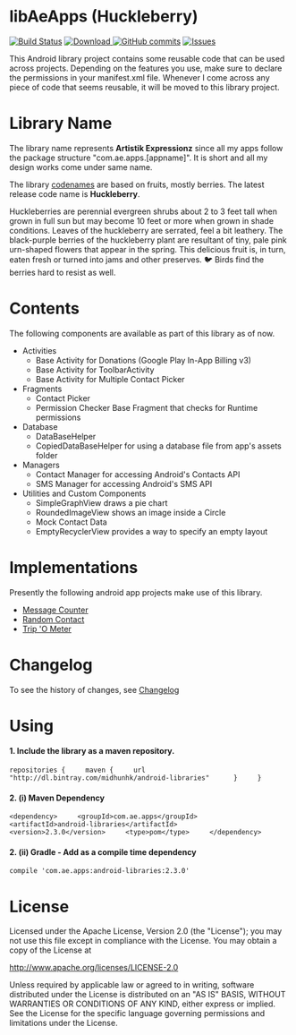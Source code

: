 # libAeApps (Huckleberry)
[![Build Status](https://travis-ci.org/midhunhk/ae-apps-library.svg?branch=fig)](https://travis-ci.org/midhunhk/ae-apps-library) 
[![Download](https://api.bintray.com/packages/midhunhk/android-libraries/lib-ae-apps/images/download.svg) ](https://bintray.com/midhunhk/android-libraries/lib-ae-apps/_latestVersion)
[![GitHub commits](https://img.shields.io/github/commits-since/midhunhk/ae-apps-library/V2.2.2.svg)](https://github.com/midhunhk/ae-apps-library) 
[![Issues](https://img.shields.io/github/issues/midhunhk/ae-apps-library.svg)](https://github.com/midhunhk/ae-apps-library/issues) 

This Android library project contains some reusable code that can be used across projects. Depending on the features you use, make sure to declare the permissions in your manifest.xml file. Whenever I come across any piece of code that seems reusable, it will be moved to this library project.

# Library Name
The library name represents **Artistik Expressionz** since all my apps follow the package structure "com.ae.apps.[appname]". It is short and all my design works come under same name.

The library [codenames](https://github.com/midhunhk/ae-apps-library/wiki/Codenames) are based on fruits, mostly berries. The latest release code name is **Huckleberry**.

Huckleberries are perennial evergreen shrubs about 2 to 3 feet tall when grown in full sun but may become 10 feet or more when grown in shade conditions. Leaves of the huckleberry are serrated, feel a bit leathery. The black-purple berries of the huckleberry plant are resultant of tiny, pale pink urn-shaped flowers that appear in the spring. This delicious fruit is, in turn, eaten fresh or turned into jams and other preserves. :bird: Birds find the berries hard to resist as well.

# Contents
The following components are available as part of this library as of now.

* Activities
  * Base Activity for Donations (Google Play In-App Billing v3)
  * Base Activity for ToolbarActivity
  * Base Activity for Multiple Contact Picker
* Fragments
  * Contact Picker
  * Permission Checker Base Fragment that checks for Runtime permissions
* Database  
  * DataBaseHelper
  * CopiedDataBaseHelper for using a database file from app's assets folder
* Managers  
  * Contact Manager for accessing Android's Contacts API
  * SMS Manager for accessing Android's SMS API  
* Utilities and Custom Components
  * SimpleGraphView draws a pie chart
  * RoundedImageView shows an image inside a Circle
  * Mock Contact Data
  * EmptyRecyclerView provides a way to specify an empty layout

# Implementations
Presently the following android app projects make use of this library.

* <a href="https://github.com/midhunhk/message-counter">Message Counter</a>
* <a href="https://github.com/midhunhk/random-contact">Random Contact</a>
* <a href="https://github.com/midhunhk/trip-o-meter">Trip 'O Meter</a>

# Changelog
To see the history of changes, see [Changelog](https://github.com/midhunhk/ae-apps-library/blob/master/VersionHistory.md)

# Using
#### 1. Include the library as a maven repository.

`
repositories {    
    maven {    
        url  "http://dl.bintray.com/midhunhk/android-libraries"     
    }    
}    
`

#### 2. (i) Maven Dependency
`
<dependency>    
  <groupId>com.ae.apps</groupId>    
  <artifactId>android-libraries</artifactId>    
  <version>2.3.0</version>    
  <type>pom</type>    
</dependency>
`

#### 2. (ii) Gradle - Add as a compile time dependency
  `compile 'com.ae.apps:android-libraries:2.3.0'`

# License
Licensed under the Apache License, Version 2.0 (the "License");
 you may not use this file except in compliance with the License.
 You may obtain a copy of the License at
  
 http://www.apache.org/licenses/LICENSE-2.0
  
 Unless required by applicable law or agreed to in writing, software
 distributed under the License is distributed on an "AS IS" BASIS,
 WITHOUT WARRANTIES OR CONDITIONS OF ANY KIND, either express or implied.
 See the License for the specific language governing permissions and
 limitations under the License.
